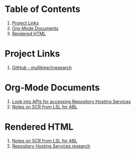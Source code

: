 
# Table of Contents

1.  [Project Links](#orgd584489)
2.  [Org-Mode Documents](#org0b2e3c0)
3.  [Rendered HTML](#org24c5ddb)


<a id="orgd584489"></a>

# Project Links

1.  [GitHub - mullikine/irresearch](https://github.com/mullikine/irresearch/)


<a id="org0b2e3c0"></a>

# Org-Mode Documents

1.  [Look into APIs for accessing Repository Hosting Services](Repository_Hosting_Services_research.md)
2.  [Notes on SCR from LSL for ABL](Notes%20on%20SCR%20from%20LSL%20for%20ABL.md)


<a id="org24c5ddb"></a>

# Rendered HTML

1.  [Notes on SCR from LSL for ABL](http://htmlpreview.github.com/?https://github.com/mullikine/irresearch/blob/master/Notes%2520on%2520SCR%2520from%2520LSL%2520for%2520ABL.html)
2.  [Repository Hosting Services research](http://htmlpreview.github.com/?https://github.com/mullikine/irresearch/blob/master/Repository_Hosting_Services_research.html)

